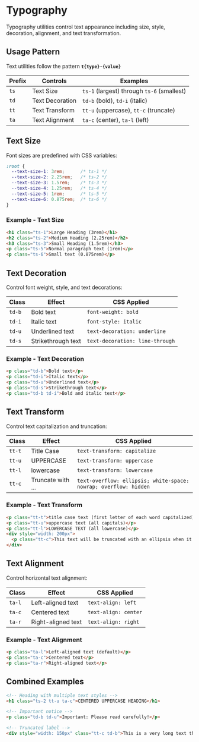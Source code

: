# Typography

Typography utilities control text appearance including size, style, decoration, alignment, and text transformation.

## Usage Pattern

Text utilities follow the pattern **`t{type}-{value}`**

| Prefix                      | Controls                | Examples                                   |
| --------------------------- | ----------------------- | ------------------------------------------ |
| <code class="big">ts</code> | Text Size               | `ts-1` (largest) through `ts-6` (smallest) |
| <code class="big">td</code> | Text Decoration         | `td-b` (bold), `td-i` (italic)             |
| <code class="big">tt</code> | Text Transform          | `tt-u` (uppercase), `tt-c` (truncate)      |
| <code class="big">ta</code> | Text Alignment          | `ta-c` (center), `ta-l` (left)             |

## Text Size

Font sizes are predefined with CSS variables:

```css
:root {
  --text-size-1: 3rem;      /* ts-1 */
  --text-size-2: 2.25rem;   /* ts-2 */
  --text-size-3: 1.5rem;    /* ts-3 */
  --text-size-4: 1.25rem;   /* ts-4 */
  --text-size-5: 1rem;      /* ts-5 */
  --text-size-6: 0.875rem;  /* ts-6 */
}
```

### Example - Text Size

```html
<h1 class="ts-1">Large Heading (3rem)</h1>
<h2 class="ts-2">Medium Heading (2.25rem)</h2>
<h3 class="ts-3">Small Heading (1.5rem)</h3>
<p class="ts-5">Normal paragraph text (1rem)</p>
<p class="ts-6">Small text (0.875rem)</p>
```

## Text Decoration

Control font weight, style, and text decorations:

| Class                       | Effect              | CSS Applied                    |
| --------------------------- | ------------------- | ------------------------------ |
| <code class="big">td-b</code> | Bold text           | `font-weight: bold`            |
| <code class="big">td-i</code> | Italic text         | `font-style: italic`           |
| <code class="big">td-u</code> | Underlined text     | `text-decoration: underline`   |
| <code class="big">td-s</code> | Strikethrough text  | `text-decoration: line-through`|

### Example - Text Decoration

```html
<p class="td-b">Bold text</p>
<p class="td-i">Italic text</p>
<p class="td-u">Underlined text</p>
<p class="td-s">Strikethrough text</p>
<p class="td-b td-i">Bold and italic text</p>
```

## Text Transform

Control text capitalization and truncation:

| Class                       | Effect              | CSS Applied                    |
| --------------------------- | ------------------- | ------------------------------ |
| <code class="big">tt-t</code> | Title Case          | `text-transform: capitalize`   |
| <code class="big">tt-u</code> | UPPERCASE           | `text-transform: uppercase`    |
| <code class="big">tt-l</code> | lowercase           | `text-transform: lowercase`    |
| <code class="big">tt-c</code> | Truncate with ... | `text-overflow: ellipsis; white-space: nowrap; overflow: hidden` |

### Example - Text Transform

```html
<p class="tt-t">title case text (first letter of each word capitalized)</p>
<p class="tt-u">uppercase text (all capitals)</p>
<p class="tt-l">LOWERCASE TEXT (all lowercase)</p>
<div style="width: 200px">
  <p class="tt-c">This text will be truncated with an ellipsis when it's too long</p>
</div>
```

## Text Alignment

Control horizontal text alignment:

| Class                       | Effect              | CSS Applied            |
| --------------------------- | ------------------- | ---------------------- |
| <code class="big">ta-l</code> | Left-aligned text   | `text-align: left`     |
| <code class="big">ta-c</code> | Centered text       | `text-align: center`   |
| <code class="big">ta-r</code> | Right-aligned text  | `text-align: right`    |

### Example - Text Alignment

```html
<p class="ta-l">Left-aligned text (default)</p>
<p class="ta-c">Centered text</p>
<p class="ta-r">Right-aligned text</p>
```

## Combined Examples

```html
<!-- Heading with multiple text styles -->
<h1 class="ts-2 tt-u ta-c">CENTERED UPPERCASE HEADING</h1>

<!-- Important notice -->
<p class="td-b td-u">Important: Please read carefully!</p>

<!-- Truncated label -->
<div style="width: 150px" class="tt-c td-b">This is a very long text that will be truncated</div>
```
